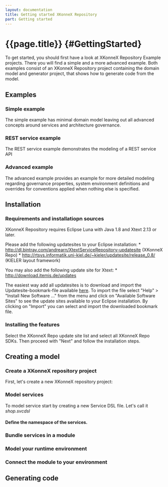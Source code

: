 ```yaml
---
layout: documentation
title: Getting started XKonneX Repository
part: Getting started
---
```

# {{page.title}} {#GettingStarted}

To get started, you should first have a look at XKonneX Repository Example projects. There you will find a simple and a more advanced example. Both examples consist of an XKonneX Repository project containing the domain model and generator project, that shows how to generate code from the model.

## Examples
### Simple example

The simple example has minimal domain model leaving out all advanced concepts around services and architecture governance.

### REST service example

The REST service example demonstrates the modeling of a REST service API

### Advanced example

The advanced example provides an example for more detailed modeling regarding governance properties, system environment definitions and overrides for conventions applied when nothing else is specified.

## Installation

### Requirements and installatiopn sources
XKonneX Repository requires Eclipse Luna with Java 1.8 and Xtext 2.13 or later. 

Please add the following updatesites to your Eclipse installation:
	* <http://dl.bintray.com/andrearn/XtextServiceRepository-updatesite> (XKonneX Repo)
	* <http://rtsys.informatik.uni-kiel.de/~kieler/updatesite/release_0.8/> (KIELER layout framework)
	
You may also add the following update site for Xtext:
	* <http://download.itemis.de/updates>
	
The easiest way add all updatesites is to download and import the Updatesite-bookmark-file available [here](https://github.com/andrearn/org.fornax.soa.xtextservicerepository/blob/master/bookmarks.xml). To import the file select "Help" > "Install New Software ..." from the menu and click on "Available Software Sites" to see the update sites available to your Eclipse installation. By clicking on "Import" you can select and import the downloaded bookmark file.

### Installing the features
Select the XKonneX Repo update site list and select all XKonneX Repo SDKs. Then proceed with "Next" and follow the installation steps. 
 
## Creating a model
### Create a XKonneX repository project

First, let's create a new XKonneX repository project:

### Model services
To model service start by creating a new Service DSL file. Let's call it _shop.svcdsl_

#### Define the namespace of the services.

### Bundle services in a module

### Model your runtime environment

### Connect the module to your environment

## Generating code